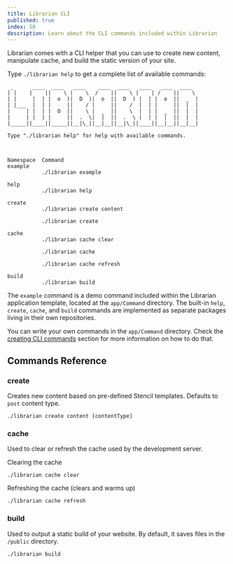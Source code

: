 ```yaml
---
title: Librarian CLI
published: true
index: 50
description: Learn about the CLI commands included within Librarian
---
```

Librarian comes with a CLI helper that you can use to create new content, manipulate cache, and build the static version of your site.

Type `./librarian help` to get a complete list of available commands:

```shell
 _      ____  ____   ____    ____  ____   ____   ____  ____  
| |    |    ||    \ |    \  /    ||    \ |    | /    ||    \ 
| |     |  | |  o  )|  D  )|  o  ||  D  ) |  | |  o  ||  _  |
| |___  |  | |     ||    / |     ||    /  |  | |     ||  |  |
|     | |  | |  O  ||    \ |  _  ||    \  |  | |  _  ||  |  |
|     | |  | |     ||  .  \|  |  ||  .  \ |  | |  |  ||  |  |
|_____||____||_____||__|\_||__|__||__|\_||____||__|__||__|__|

Type "./librarian help" for help with available commands.



Namespace  Command                      
example                                 
           ./librarian example
         
help                                    
           ./librarian help
            
create                                  
           ./librarian create content
  
           ./librarian create
          
cache                                   
           ./librarian cache clear
     
           ./librarian cache
           
           ./librarian cache refresh
   
build                                   
           ./librarian build
```

The `example` command is a demo command included within the Librarian application template, located at the `app/Command` directory. The built-in `help`, `create`, `cache`, and `build` commands are implemented as separate packages living in their own repositories.

You can write your own commands in the `app/Command` directory. Check the [creating CLI commands](/customizing-librarian/creating-cli-commands) section for more information on how to do that.

## Commands Reference

### create

Creates new content based on pre-defined Stencil templates. Defaults to `post` content type.

```shell
./librarian create content [contentType]
```

### cache

Used to clear or refresh the cache used by the development server.

Clearing the cache

```shell
./librarian cache clear
```

Refreshing the cache (clears and warms up)

```shell
./librarian cache refresh
```

### build

Used to output a static build of your website. By default, it saves files in the `/public` directory.

```shell
./librarian build
```